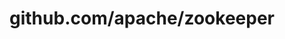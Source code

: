 ---
layout: post
title: github.com/apache/zookeeper
categories: link
tags: [انگلیسی, گیت‌هاب, برنامه‌نویسی]
---